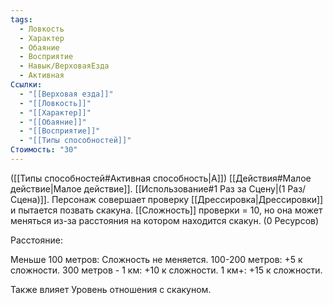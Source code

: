```yaml
---
tags:
  - Ловкость
  - Характер
  - Обаяние
  - Восприятие
  - Навык/ВерховаяЕзда
  - Активная
Ссылки:
  - "[[Верховая езда]]"
  - "[[Ловкость]]"
  - "[[Характер]]"
  - "[[Обаяние]]"
  - "[[Восприятие]]"
  - "[[Типы способностей]]"
Стоимость: "30"
---
```

([[Типы способностей#Активная способность|А]]) [[Действия#Малое действие|Малое действие]]. [[Использование#1 Раз за Сцену|(1 Раз/Сцена)]]. Персонаж совершает проверку [[Дрессировка|Дрессировки]] и пытается позвать скакуна. [[Сложность]] проверки = 10, но она может меняться из-за расстояния на котором находится скакун. (0 Ресурсов)

Расстояние:

Меньше 100 метров: Сложность не меняется.
100-200 метров: +5 к сложности.
300 метров - 1 км: +10 к сложности.
1 км+: +15 к сложности.

Также влияет Уровень отношения с скакуном.